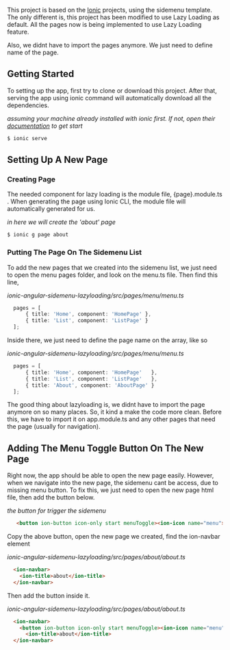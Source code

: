 This project is based on the [Ionic](http://ionicframework.com/docs/) projects, using the sidemenu template. The only different is, this project has been modified to use Lazy Loading as default. All the pages now is being implemented to use Lazy Loading feature.

Also, we didnt have to import the pages anymore. We just need to define name of the page.


## Getting Started
To setting up the app, first try to clone or download this project. After that, serving the app using ionic command will automatically download all the dependencies.

*assuming your machine already installed with ionic first. If not, open their [documentation](http://ionicframework.com/docs/) to get start*
```bash
$ ionic serve
```

## Setting Up A New Page

### Creating Page
The needed component for lazy loading is the module file, {page}.module.ts . When generating the page using Ionic CLI, the module file will automatically generated for us. 

*in here we will create the 'about' page*
```bash
$ ionic g page about
```

### Putting The Page On The Sidemenu List
To add the new pages that we created into the sidemenu list, we just need to open the menu pages folder, and look on the menu.ts file. Then find this line, 

*ionic-angular-sidemenu-lazyloading/src/pages/menu/menu.ts*
```typescript
  pages = [
	  { title: 'Home', component: 'HomePage' },
	  { title: 'List', component: 'ListPage' }
  ];
```

Inside there, we just need to define the page name on the array, like so

*ionic-angular-sidemenu-lazyloading/src/pages/menu/menu.ts*
```typescript
  pages = [
	  { title: 'Home', component: 'HomePage'   },
	  { title: 'List', component: 'ListPage'   },
	  { title: 'About', component: 'AboutPage' }
  ];
```


The good thing about lazyloading is, we didnt have to import the page anymore on so many places. So, it kind a make the code more clean. Before this, we have to import it on app.module.ts and any other pages that need the page (usually for navigation).


## Adding The Menu Toggle Button On The New Page
Right now, the app should be able to open the new page easily. However, when we navigate into the new page, the sidemenu cant be access, due to missing menu button. To fix this, we just need to open the new page html file, then add the button below.

*the button for trigger the sidemenu*
```html
   <button ion-button icon-only start menuToggle><ion-icon name="menu"></ion-icon></button>
```

Copy the above button, open the new page we created, find the ion-navbar element

*ionic-angular-sidemenu-lazyloading/src/pages/about/about.ts*
```html
  <ion-navbar>
    <ion-title>about</ion-title>
  </ion-navbar>
```


Then add the button inside it.

*ionic-angular-sidemenu-lazyloading/src/pages/about/about.ts*
```html
  <ion-navbar>
  	<button ion-button icon-only start menuToggle><ion-icon name="menu"></ion-icon></button>
      <ion-title>about</ion-title>
  </ion-navbar>
```
